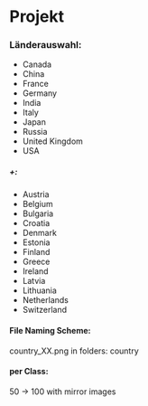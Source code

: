 # Projekt

### Länderauswahl:

- Canada
- China
- France
- Germany
- India
- Italy
- Japan
- Russia
- United Kingdom
- USA

##### +:

- Austria
- Belgium
- Bulgaria
- Croatia
- Denmark
- Estonia
- Finland
- Greece
- Ireland
- Latvia
- Lithuania
- Netherlands
- Switzerland

#### File Naming Scheme:

country_XX.png in folders: country

#### per Class:

50 -> 100 with mirror images


